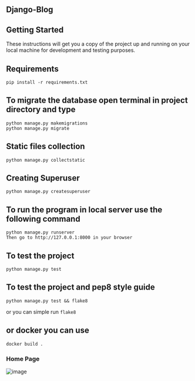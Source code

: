 ## Django-Blog

## Getting Started
These instructions will get you a copy of the project up and running on your local machine for development and testing purposes.

## Requirements
```
pip install -r requirements.txt
```

## To migrate the database open terminal in project directory and type
```
python manage.py makemigrations
python manage.py migrate
```

## Static files collection
```
python manage.py collectstatic
```

## Creating Superuser
```
python manage.py createsuperuser
```

## To run the program in local server use the following command
```
python manage.py runserver
Then go to http://127.0.0.1:8000 in your browser
```

## To test the project
```
python manage.py test
```

## To test the project and pep8 style guide
```
python manage.py test && flake8
```
or you can simple run `flake8`

## or docker you can use
```
docker build .
```

### Home Page
![image](https://github.com/HyoungSooo/Django-Blog/assets/86239441/6b057ff8-528c-479b-a366-cb18ba38f73c)
